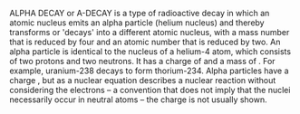 ALPHA DECAY or Α-DECAY is a type of radioactive decay in which an atomic nucleus emits an alpha particle (helium nucleus) and thereby transforms or 'decays' into a different atomic nucleus, with a mass number that is reduced by four and an atomic number that is reduced by two. An alpha particle is identical to the nucleus of a helium-4 atom, which consists of two protons and two neutrons. It has a charge of and a mass of . For example, uranium-238 decays to form thorium-234. Alpha particles have a charge , but as a nuclear equation describes a nuclear reaction without considering the electrons – a convention that does not imply that the nuclei necessarily occur in neutral atoms – the charge is not usually shown.
